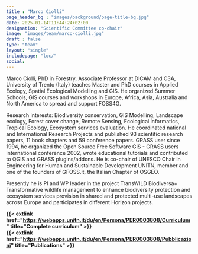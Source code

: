 ```yaml
---
title : "Marco Ciolli"
page_header_bg : "images/background/page-title-bg.jpg"
date: 2025-01-14T11:44:24+02:00
designation: "Scientific Committee co-chair"
image: "images/team/marco-ciolli.jpg"
draft : false
type: "team"
layout: "single"
includepage: "loc/"
social:
---
```


Marco Ciolli, PhD in Forestry, Associate Professor at DICAM and C3A,
University of Trento (Italy) teaches Master and PhD courses in Applied Ecology,
Spatial Ecological Modelling and GIS. He organized Summer Schools, GIS courses
and workshops in Europe, Africa, Asia, Australia and North America to spread
and support FOSS4G.  

Research interests: Biodiversity conservation, GIS Modelling, Landscape ecology,
Forest cover change, Remote Sensing, Ecological informatics, Tropical Ecology,
Ecosystem services evaluation. He coordinated national and International
Research Projects and published 93 scientific research papers, 11 book
chapters and 59 conference papers. GRASS user since 1994, he organized the Open
Source Free Software GIS - GRASS users international conference 2002, wrote
educational tutorials and contributed to QGIS and GRASS plugins/addons. He is
co-chair of UNESCO Chair in Engineering for Human and Sustainable Development
UNITN, member and one of the founders of GFOSS.it, the Italian Chapter of OSGEO.  

Presently he is PI and WP leader in the project TransWILD Biodiversa+
Transformative wildlife management to enhance biodiversity protection and
ecosystem services provision in shared and protected multi-use landscapes across
Europe and participates in different Horizon projects.  

**{{< extlink href="https://webapps.unitn.it/du/en/Persona/PER0003808/Curriculum" title="Complete curriculum" >}}**  
**{{< extlink href="https://webapps.unitn.it/du/en/Persona/PER0003808/Pubblicazioni" title="Publications" >}}**
